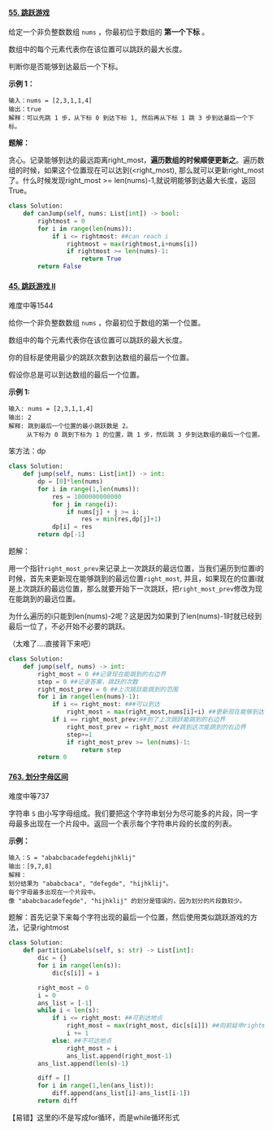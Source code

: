 #### [55. 跳跃游戏](https://leetcode-cn.com/problems/jump-game/)

给定一个非负整数数组 `nums` ，你最初位于数组的 **第一个下标** 。

数组中的每个元素代表你在该位置可以跳跃的最大长度。

判断你是否能够到达最后一个下标。

 

**示例 1：**

```
输入：nums = [2,3,1,1,4]
输出：true
解释：可以先跳 1 步，从下标 0 到达下标 1, 然后再从下标 1 跳 3 步到达最后一个下标。
```

**题解：**

贪心。记录能够到达的最远距离right_most，**遍历数组的时候顺便更新之**。遍历数组的时候，如果这个位置现在可以达到(<right_most), 那么就可以更新right_most了。什么时候发现right_most >= len(nums)-1,就说明能够到达最大长度，返回True。

```python
class Solution:
    def canJump(self, nums: List[int]) -> bool:
        rightmost = 0
        for i in range(len(nums)):
            if i <= rightmost: ##can reach i
                rightmost = max(rightmost,i+nums[i])
                if rightmost >= len(nums)-1:
                    return True
        return False
```





#### [45. 跳跃游戏 II](https://leetcode-cn.com/problems/jump-game-ii/)

难度中等1544

给你一个非负整数数组 `nums` ，你最初位于数组的第一个位置。

数组中的每个元素代表你在该位置可以跳跃的最大长度。

你的目标是使用最少的跳跃次数到达数组的最后一个位置。

假设你总是可以到达数组的最后一个位置。

 

**示例 1:**

```
输入: nums = [2,3,1,1,4]
输出: 2
解释: 跳到最后一个位置的最小跳跃数是 2。
     从下标为 0 跳到下标为 1 的位置，跳 1 步，然后跳 3 步到达数组的最后一个位置。
```

笨方法：dp

```python
class Solution:
    def jump(self, nums: List[int]) -> int:
        dp = [0]*len(nums)
        for i in range(1,len(nums)):
            res = 1000000000000
            for j in range(i):
                if nums[j] + j >= i:
                    res = min(res,dp[j]+1)
            dp[i] = res
        return dp[-1]
```



题解：

用一个指针`right_most_prev`来记录上一次跳跃的最远位置，当我们遍历到位置i的时候，首先来更新现在能够跳到的最远位置`right_most`, 并且，如果现在的位置i就是上次跳跃的最远位置，那么就要开始下一次跳跃，把`right_most_prev`修改为现在能跳到的最远位置。

为什么遍历的i只能到len(nums)-2呢？这是因为如果到了len(nums)-1时就已经到最后一位了，不必开始不必要的跳跃。

（太难了....直接背下来吧）



```python
class Solution:
    def jump(self, nums) -> int:
        right_most = 0 ##记录现在能跳到的右边界
        step = 0 ##记录答案，跳跃的次数
        right_most_prev = 0 ##上次跳跃能跳到的范围
        for i in range(len(nums)-1):
            if i <= right_most: ###可以到达
                right_most = max(right_most,nums[i]+i) ##更新现在能够到达的最远位置
            if i == right_most_prev:##到了上次跳跃能跳到的右边界
                right_most_prev = right_most ##跳到这次能跳到的右边界
                step+=1 
                if right_most_prev >= len(nums)-1:
                    return step
        return 0
```



#### [763. 划分字母区间](https://leetcode.cn/problems/partition-labels/)

难度中等737

字符串 `S` 由小写字母组成。我们要把这个字符串划分为尽可能多的片段，同一字母最多出现在一个片段中。返回一个表示每个字符串片段的长度的列表。

**示例：**

```
输入：S = "ababcbacadefegdehijhklij"
输出：[9,7,8]
解释：
划分结果为 "ababcbaca", "defegde", "hijhklij"。
每个字母最多出现在一个片段中。
像 "ababcbacadefegde", "hijhklij" 的划分是错误的，因为划分的片段数较少。
```

题解：首先记录下来每个字符出现的最后一个位置，然后使用类似跳跃游戏的方法，记录rightmost

```python
class Solution:
    def partitionLabels(self, s: str) -> List[int]:
        dic = {}
        for i in range(len(s)):
            dic[s[i]] = i

        right_most = 0
        i = 0
        ans_list = [-1]
        while i < len(s):
            if i <= right_most: ##可到达地点
                right_most = max(right_most, dic[s[i]]) ##向前延申rightmost
                i += 1
            else: ##不可达地点
                right_most = i
                ans_list.append(right_most-1)
        ans_list.append(len(s)-1)

        diff = []
        for i in range(1,len(ans_list)):
            diff.append(ans_list[i]-ans_list[i-1])
        return diff
```

【易错】这里的i不是写成for循环，而是while循环形式